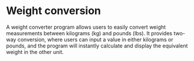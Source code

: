 # Weight conversion

A weight converter program allows users to easily convert weight measurements between kilograms (kg) and pounds (lbs). It provides two-way conversion, where users can input a value in either kilograms or pounds, and the program will instantly calculate and display the equivalent weight in the other unit.
